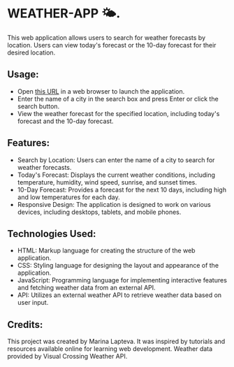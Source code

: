 # WEATHER-APP 🌤️.
This web application allows users to search for weather forecasts by location. Users can view today's forecast or the 10-day forecast for their desired location.

## Usage:
- Open [this URL](https://weather-appp1.netlify.app/) in a web browser to launch the application.
- Enter the name of a city in the search box and press Enter or click the search button.
- View the weather forecast for the specified location, including today's forecast and the 10-day forecast.

## Features:
- Search by Location: Users can enter the name of a city to search for weather forecasts.
- Today's Forecast: Displays the current weather conditions, including temperature, humidity, wind speed, sunrise, and sunset times.
- 10-Day Forecast: Provides a forecast for the next 10 days, including high and low temperatures for each day.
- Responsive Design: The application is designed to work on various devices, including desktops, tablets, and mobile phones.

## Technologies Used:
- HTML: Markup language for creating the structure of the web application.
- CSS: Styling language for designing the layout and appearance of the application.
- JavaScript: Programming language for implementing interactive features and fetching weather data from an external API.
- API: Utilizes an external weather API to retrieve weather data based on user input.

## Credits:

This project was created by Marina Lapteva. It was inspired by tutorials and resources available online for learning web development.
Weather data provided by Visual Crossing Weather API.
